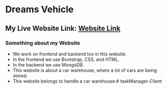# Dreams Vehicle
## My Live Website Link: [Website Link](https://dreamsvehicle-54dec.web.app/)
### Something about my Website
* We work on frontend and backend too in this website.
* In the frontend we use Bootstrap, CSS, and HTML.
* In the backend we use MongoDB.
* This website is about a car warehouse, where a lot of cars are being stored.
* This website belongs to handle a car warehouse.#   t a s k M a n a g e r - C l i e n t  
 